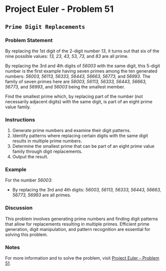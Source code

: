 # Project Euler - Problem 51

## `Prime Digit Replacements`

### Problem Statement

By replacing the 1st digit of the 2-digit number *13*, it turns out that six of the nine possible values: *13, 23, 43, 53, 73,* and *83* are all prime.

By replacing the 3rd and 4th digits of *56003* with the same digit, this 5-digit number is the first example having seven primes among the ten generated numbers: *56003, 56113, 56333, 56443, 56663, 56773,* and *56993*. The family of seven primes here are *56003, 56113, 56333, 56443, 56663, 56773,* and *56993*, and *56003* being the smallest member.

Find the smallest prime which, by replacing part of the number (not necessarily adjacent digits) with the same digit, is part of an eight prime value family.

### Instructions

1. Generate prime numbers and examine their digit patterns.
2. Identify patterns where replacing certain digits with the same digit results in multiple prime numbers.
3. Determine the smallest prime that can be part of an eight prime value family through digit replacements.
4. Output the result.

### Example

For the number *56003*:
- By replacing the 3rd and 4th digits: *56003, 56113, 56333, 56443, 56663, 56773, 56993* are all primes.

### Discussion

This problem involves generating prime numbers and finding digit patterns that allow for replacements resulting in multiple primes. Efficient prime generation, digit manipulation, and pattern recognition are essential for solving this problem.

### Notes

For more information and to solve the problem, visit [Project Euler - Problem 51](https://projecteuler.net/problem=51).
